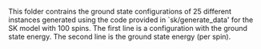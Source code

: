 This folder contrains the ground state configurations of 25 different instances generated using the code provided in `sk/generate_data' for the SK model with 100 spins.
The first line is a configuration with the ground state energy.
The second line is the ground state energy (per spin).
